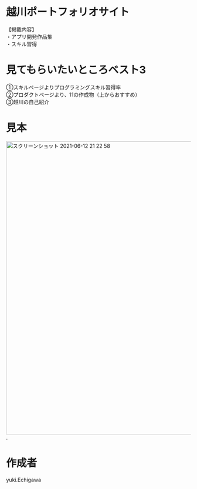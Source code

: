 # 越川ポートフォリオサイト

【掲載内容】   
・アプリ開発作品集   
・スキル習得   

# 見てもらいたいところベスト3    
①スキルページよりプログラミングスキル習得率   
②プロダクトページより、11の作成物（上からおすすめ）   
③越川の自己紹介   

# 見本
<img width="800" alt="スクリーンショット 2021-06-12 21 22 58" src="https://user-images.githubusercontent.com/69971834/121775739-609f1900-cbc4-11eb-87b9-dbe9f7fb2cd7.png">.  

# 作成者
yuki.Echigawa
